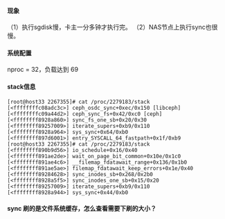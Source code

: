 #### 现象

（1）执行sgdisk慢，卡主一分多钟才执行完。
（2）NAS节点上执行sync也很慢。

#### 系统配置

nproc = 32，负载达到 69

#### stack信息

    [root@host33 2267355]# cat /proc/2279183/stack
    [<ffffffffc08adc3c>] ceph_osdc_sync+0xec/0x150 [libceph]
    [<ffffffffc09a44d2>] ceph_sync_fs+0x42/0xc0 [ceph]
    [<ffffffff8928a860>] sync_fs_one_sb+0x20/0x30
    [<ffffffff89257009>] iterate_supers+0xb9/0x110
    [<ffffffff8928a964>] sys_sync+0x64/0xb0
    [<ffffffff897d6001>] entry_SYSCALL_64_fastpath+0x1f/0xb9 
    [root@host33 2267355]# cat /proc/2279183/stack
    [<ffffffff890b9d56>] io_schedule+0x16/0x40
    [<ffffffff891ae2de>] wait_on_page_bit_common+0x10e/0x1c0
    [<ffffffff891ae4c6>] __filemap_fdatawait_range+0x136/0x1b0
    [<ffffffff891ae5ae>] filemap_fdatawait_keep_errors+0x1e/0x40
    [<ffffffff89284628>] sync_inodes_sb+0x268/0x2b0
    [<ffffffff8928a5f5>] sync_inodes_one_sb+0x15/0x20
    [<ffffffff89257009>] iterate_supers+0xb9/0x110
    [<ffffffff8928a944>] sys_sync+0x44/0xb0 

#### sync 刷的是文件系统缓存，怎么查看需要下刷的大小？
